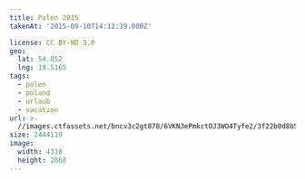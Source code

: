 ```yaml
---
title: Polen 2015
takenAt: '2015-09-10T14:12:39.000Z'

license: CC BY-ND 3.0
geo:
  lat: 54.052
  lng: 19.5165
tags:
  - polen
  - poland
  - urlaub
  - vacation
url: >-
  //images.ctfassets.net/bncv3c2gt878/6VKN3ePmkctOJ3WO4Tyfe2/3f22b0d8b57077ced75e5403c9d7b747/polen-2015_25931721106_o
size: 2444119
image:
  width: 4310
  height: 2868
---
```

